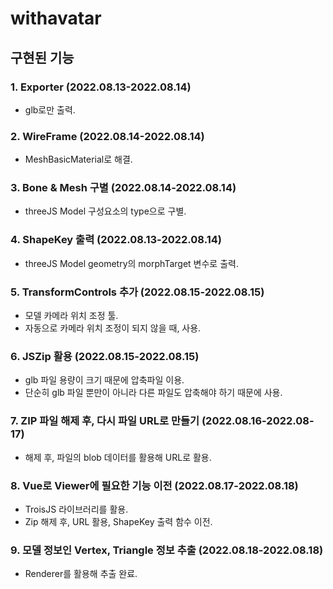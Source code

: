 # withavatar

## 구현된 기능
### 1. Exporter (2022.08.13-2022.08.14)
  - glb로만 출력.
  
### 2. WireFrame (2022.08.14-2022.08.14)
  - MeshBasicMaterial로 해결.
  
### 3. Bone & Mesh 구별 (2022.08.14-2022.08.14)
  - threeJS Model 구성요소의 type으로 구별.

### 4. ShapeKey 출력 (2022.08.13-2022.08.14)
  - threeJS Model geometry의 morphTarget 변수로 출력. 

### 5. TransformControls 추가 (2022.08.15-2022.08.15)
  - 모델 카메라 위치 조정 툴.
  - 자동으로 카메라 위치 조정이 되지 않을 때, 사용.
  
### 6. JSZip 활용 (2022.08.15-2022.08.15)
  - glb 파일 용량이 크기 때문에 압축파일 이용.
  - 단순히 glb 파일 뿐만이 아니라 다른 파일도 압축해야 하기 때문에 사용.

### 7. ZIP 파일 해제 후, 다시 파일 URL로 만들기 (2022.08.16-2022.08-17)
  - 해제 후, 파일의 blob 데이터를 활용해 URL로 활용.

### 8. Vue로 Viewer에 필요한 기능 이전 (2022.08.17-2022.08.18)
  - TroisJS 라이브러리를 활용.
  - Zip 해제 후, URL 활용, ShapeKey 출력 함수 이전.
  
### 9. 모델 정보인 Vertex, Triangle 정보 추출 (2022.08.18-2022.08.18)
  - Renderer를 활용해 추출 완료.

